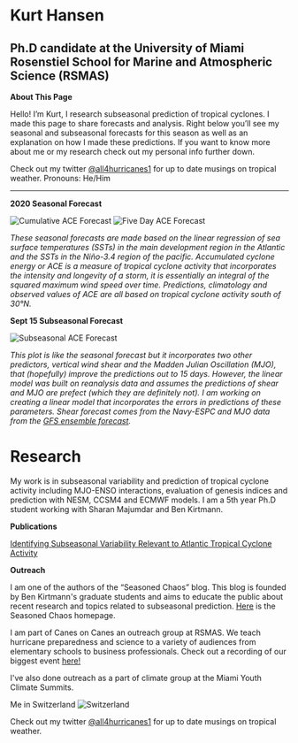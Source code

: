 # Kurt Hansen
## Ph.D candidate at the University of Miami Rosenstiel School for Marine and Atmospheric Science (RSMAS)


**About This Page**

Hello! I’m Kurt, I research subseasonal prediction of tropical cyclones. I made this page to share forecasts and analysis. Right below you’ll see my seasonal and subseasonal forecasts for this season as well as an explanation on how I made these predictions. If you want to know more about me or my research check out my personal info further down.

Check out my twitter [@all4hurricanes1](https://twitter.com/all4hurricanes1) for up to date musings on tropical weather.
Pronouns: He/Him

___

**2020 Seasonal Forecast**

![Cumulative ACE Forecast](https://user-images.githubusercontent.com/37673640/93149499-809cbd00-f6c4-11ea-9b60-f4464bb52ff1.png)
![Five Day ACE Forecast](https://user-images.githubusercontent.com/37673640/93149570-a9bd4d80-f6c4-11ea-82b4-f7596f5688bb.png)

*These seasonal forecasts are made based on the linear regression of sea surface temperatures (SSTs) in the main development region in the Atlantic and the SSTs in the Niño-3.4 region of the pacific. Accumulated cyclone energy or ACE is a measure of tropical cyclone activity that incorporates the intensity and longevity of a storm, it is essentially an integral of the squared maximum wind speed over time. Predictions, climatology and observed values of ACE are all based on tropical cyclone activity south of 30°N.*


**Sept 15 Subseasonal Forecast**

![Subseasonal ACE Forecast](https://user-images.githubusercontent.com/37673640/93628066-eb474480-f9b3-11ea-8dde-8e3edb058ad3.png)

*This plot is like the seasonal forecast but it incorporates two other predictors, vertical wind shear and the Madden Julian Oscillation (MJO), that (hopefully) improve the predictions out to 15 days. However, the linear model was built on reanalysis data and assumes the predictions of shear and MJO are prefect (which they are definitely not). I am working on creating a linear model that incorporates the errors in predictions of these parameters. Shear forecast comes from the Navy-ESPC and MJO data from the [GFS ensemble forecast](https://www.cpc.ncep.noaa.gov/products/precip/CWlink/MJO/mjo.shtml).*


# Research

My work is in subseasonal variability and prediction of tropical cyclone activity including MJO-ENSO interactions, evaluation of genesis indices and prediction with NESM, CCSM4 and ECMWF models. I am a 5th year Ph.D student working with Sharan Majumdar and Ben Kirtmann.

**Publications**   

[Identifying Subseasonal Variability Relevant to Atlantic Tropical Cyclone Activity](https://journals.ametsoc.org/waf/article/doi/10.1175/WAF-D-19-0260.1/353803/Identifying-Subseasonal-Variability-Relevant-to)

**Outreach**

I am one of the authors of the “Seasoned Chaos” blog. This blog is founded by Ben Kirtmann's graduate students and aims to educate the public about recent research and topics related to subseasonal prediction. [Here](https://seasonedchaos.github.io/) is the Seasoned Chaos homepage. 

I am part of Canes on Canes an outreach group at RSMAS. We teach hurricane preparedness and science to a variety of audiences from elementary schools to business professionals. Check out a recording of our biggest event [here!](https://www.youtube.com/watch?v=5VKOYdmWM5I)

I've also done outreach as a part of climate group at the Miami Youth Climate Summits.

Me in Switzerland ![Switzerland](https://user-images.githubusercontent.com/37673640/87254653-02b4ff00-c452-11ea-94ed-96aa31f425dc.jpg)

Check out my twitter [@all4hurricanes1](https://twitter.com/all4hurricanes1) for up to date musings on tropical weather.







